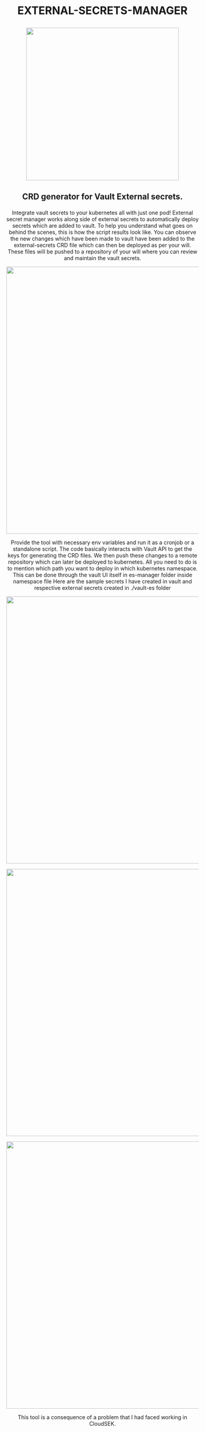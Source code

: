 
# <p align="center"> EXTERNAL-SECRETS-MANAGER </p>
<p align="center"> <img src="https://github.com/Stingless/external-secrets-manager/assets/83643646/d307ec82-305d-460c-bd7a-cb3b772ee451" width="400" /> </p>

## <p align="center"> CRD generator for Vault External secrets. </p>
<p align="center">
Integrate vault secrets to your kubernetes all with just one pod! External secret manager works along side of external secrets to automatically deploy secrets which are added to vault. To help you understand what goes on behind the scenes, this is how the script results look like. You can observe the new changes which have been made to vault have been added to the external-secrets CRD file which can then be deployed as per your will. These files will be pushed to a repository of your will where you can review and maintain the vault secrets.
</p>
<p align="center">
 <img src="https://github.com/Stingless/external-secrets-manager/assets/83643646/9bacc4a7-94b4-4a8a-b182-cc57edf953cd" width="700" \>
</p>
<p align="center">
Provide the tool with necessary env variables and run it as a cronjob or a standalone script. The code basically interacts with Vault API to get the keys for generating the CRD files. We then push these changes to a remote repository which can later be deployed to kubernetes. All you need to do is to mention which path you want to deploy in which kubernetes namespace. This can be done through the vault UI itself in es-manager folder inside namespace file 
Here are the sample secrets I have created in vault and respective external secrets created in ./vault-es folder 
</p>
<p align="center">
 <img src="https://github.com/Stingless/external-secrets-manager/assets/83643646/075868ec-a2e2-4c1e-8012-15c976bb91ca" width="700" \>
</p>
<p align="center">
 <img src="https://github.com/Stingless/external-secrets-manager/assets/83643646/418b4efa-8460-46f7-ade2-7aa1b3ba4e5b" width="700" \>
</p>
<p align="center">
 <img src="https://github.com/Stingless/external-secrets-manager/assets/83643646/7c5ee186-e921-4d03-b83a-221f1b210e42" width="700" \>
</p>
<p align="center">
This tool is a consequence of a problem that I had faced working in CloudSEK. 
</p>
